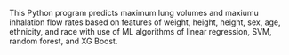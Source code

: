 This Python program predicts maximum lung volumes and maxiumu inhalation flow rates
based on features of weight, height, height, sex, age, ethnicity, and race
with use of ML algorithms of linear regression, SVM, random forest, and XG Boost.
